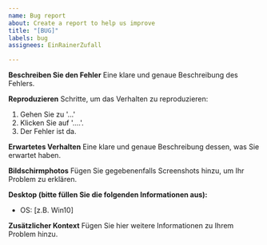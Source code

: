 ```yaml
---
name: Bug report
about: Create a report to help us improve
title: "[BUG]"
labels: bug
assignees: EinRainerZufall

---
```


**Beschreiben Sie den Fehler**
Eine klare und genaue Beschreibung des Fehlers.

**Reproduzieren**
Schritte, um das Verhalten zu reproduzieren:
1. Gehen Sie zu '...'
2. Klicken Sie auf '....'.
3. Der Fehler ist da.

**Erwartetes Verhalten**
Eine klare und genaue Beschreibung dessen, was Sie erwartet haben.

**Bildschirmphotos**
Fügen Sie gegebenenfalls Screenshots hinzu, um Ihr Problem zu erklären.

**Desktop (bitte füllen Sie die folgenden Informationen aus):**
 - OS: [z.B. Win10]

**Zusätzlicher Kontext**
Fügen Sie hier weitere Informationen zu Ihrem Problem hinzu.
